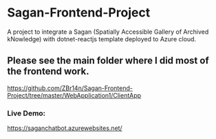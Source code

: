 # Sagan-Frontend-Project
A project to integrate a Sagan (Spatially Accessible Gallery of Archived kNowledge) with dotnet-reactjs template deployed to Azure cloud.


## Please see the main folder where I did most of the frontend work. 
https://github.com/ZBr14n/Sagan-Frontend-Project/tree/master/WebApplication1/ClientApp


### Live Demo:
https://saganchatbot.azurewebsites.net/
